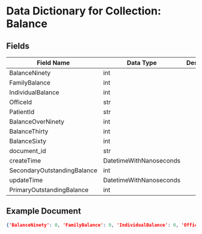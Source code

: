 # Data Dictionary for Collection: Balance
## Fields
| Field Name | Data Type | Description |
|------------|-----------|-------------|
| BalanceNinety | int | |
| FamilyBalance | int | |
| IndividualBalance | int | |
| OfficeId | str | |
| PatientId | str | |
| BalanceOverNinety | int | |
| BalanceThirty | int | |
| BalanceSixty | int | |
| document_id | str | |
| createTime | DatetimeWithNanoseconds | |
| SecondaryOutstandingBalance | int | |
| updateTime | DatetimeWithNanoseconds | |
| PrimaryOutstandingBalance | int | |

## Example Document
```json
{'BalanceNinety': 0, 'FamilyBalance': 0, 'IndividualBalance': 0, 'OfficeId': '17003116', 'PatientId': '1105047', 'BalanceOverNinety': 0, 'BalanceThirty': 0, 'BalanceSixty': 0, 'document_id': '000NsswS270OblK65FsM'}
```
